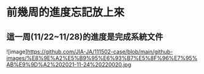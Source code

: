 #     前幾周的進度忘記放上來
##   這一周(11/22~11/28)的進度是完成系統文件
![image]https://github.com/JIA-JA/111502-case/blob/main/github-images/%E8%9E%A2%E5%B9%95%E6%93%B7%E5%8F%96%E7%95%AB%E9%9D%A2%202021-11-24%20220020.jpg
